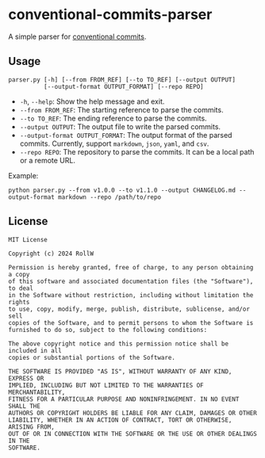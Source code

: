 # conventional-commits-parser

A simple parser for [conventional commits](https://www.conventionalcommits.org/en/v1.0.0/).

## Usage

```
parser.py [-h] [--from FROM_REF] [--to TO_REF] [--output OUTPUT]
          [--output-format OUTPUT_FORMAT] [--repo REPO]
```

- `-h`, `--help`: Show the help message and exit.
- `--from FROM_REF`: The starting reference to parse the commits.
- `--to TO_REF`: The ending reference to parse the commits.
- `--output OUTPUT`: The output file to write the parsed commits.
- `--output-format OUTPUT_FORMAT`: The output format of the parsed commits.
  Currently, support `markdown`, `json`, `yaml`, and `csv`.
- `--repo REPO`: The repository to parse the commits. It can be a local path or a remote URL.

Example:

```shell
python parser.py --from v1.0.0 --to v1.1.0 --output CHANGELOG.md --output-format markdown --repo /path/to/repo
```

## License

```text
MIT License

Copyright (c) 2024 RollW

Permission is hereby granted, free of charge, to any person obtaining a copy
of this software and associated documentation files (the "Software"), to deal
in the Software without restriction, including without limitation the rights
to use, copy, modify, merge, publish, distribute, sublicense, and/or sell
copies of the Software, and to permit persons to whom the Software is
furnished to do so, subject to the following conditions:

The above copyright notice and this permission notice shall be included in all
copies or substantial portions of the Software.

THE SOFTWARE IS PROVIDED "AS IS", WITHOUT WARRANTY OF ANY KIND, EXPRESS OR
IMPLIED, INCLUDING BUT NOT LIMITED TO THE WARRANTIES OF MERCHANTABILITY,
FITNESS FOR A PARTICULAR PURPOSE AND NONINFRINGEMENT. IN NO EVENT SHALL THE
AUTHORS OR COPYRIGHT HOLDERS BE LIABLE FOR ANY CLAIM, DAMAGES OR OTHER
LIABILITY, WHETHER IN AN ACTION OF CONTRACT, TORT OR OTHERWISE, ARISING FROM,
OUT OF OR IN CONNECTION WITH THE SOFTWARE OR THE USE OR OTHER DEALINGS IN THE
SOFTWARE.
```